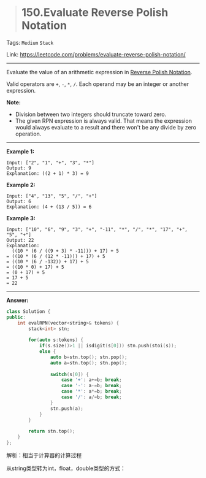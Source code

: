 > # 150.Evaluate Reverse Polish Notation

Tags: `Medium` `Stack`

Link: <https://leetcode.com/problems/evaluate-reverse-polish-notation/>

---

Evaluate the value of an arithmetic expression in [Reverse Polish Notation](http://en.wikipedia.org/wiki/Reverse_Polish_notation).

Valid operators are `+`, `-`, `*`, `/`. Each operand may be an integer or another expression.

**Note:**

- Division between two integers should truncate toward zero.
- The given RPN expression is always valid. That means the expression would always evaluate to a result and there won't be any divide by zero operation.

---

**Example 1:**

```
Input: ["2", "1", "+", "3", "*"]
Output: 9
Explanation: ((2 + 1) * 3) = 9
```

**Example 2:**

```
Input: ["4", "13", "5", "/", "+"]
Output: 6
Explanation: (4 + (13 / 5)) = 6
```

**Example 3:**

```
Input: ["10", "6", "9", "3", "+", "-11", "*", "/", "*", "17", "+", "5", "+"]
Output: 22
Explanation: 
  ((10 * (6 / ((9 + 3) * -11))) + 17) + 5
= ((10 * (6 / (12 * -11))) + 17) + 5
= ((10 * (6 / -132)) + 17) + 5
= ((10 * 0) + 17) + 5
= (0 + 17) + 5
= 17 + 5
= 22
```

---

**Answer:**

```c++
class Solution {
public:
    int evalRPN(vector<string>& tokens) {
        stack<int> stn;
        
        for(auto s:tokens) {
            if(s.size()>1 || isdigit(s[0])) stn.push(stoi(s));
            else {
                auto b=stn.top(); stn.pop();
                auto a=stn.top(); stn.pop();
                
                switch(s[0]) {
                    case '+': a+=b; break;
                    case '-': a-=b; break;
                    case '*': a*=b; break;
                    case '/': a/=b; break;
                }
                stn.push(a);
            }
        }
        
        return stn.top();
    }
};
```

解析：相当于计算器的计算过程

从string类型转为int，float，double类型的方式：
